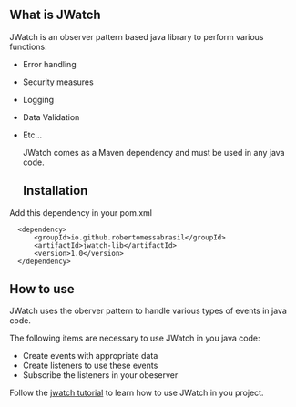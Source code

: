 ## What is JWatch

JWatch is an observer pattern based java library to perform various functions:

* Error handling
* Security measures
* Logging
* Data Validation
* Etc...

  JWatch comes as a Maven dependency and must be used in any java code.

  ## Installation

Add this dependency in your pom.xml
```
  <dependency>
      <groupId>io.github.robertomessabrasil</groupId>
      <artifactId>jwatch-lib</artifactId>
      <version>1.0</version>
  </dependency>
```
  ## How to use

  JWatch uses the oberver pattern to handle various types of events in java code.

  The following items are necessary to use JWatch in you java code:
  * Create events with appropriate data
  * Create listeners to use these events
  * Subscribe the listeners in your obeserver

Follow the [jwatch tutorial](https://github.com/RobertoMessaBrasil/jwatch-tutorial) to learn how to use JWatch in you project.
